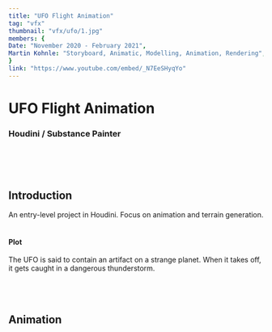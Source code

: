 ```yaml
---
title: "UFO Flight Animation"
tag: "vfx"
thumbnail: "vfx/ufo/1.jpg"
members: {
Date: "November 2020 - February 2021",    
Martin Kohnle: "Storyboard, Animatic, Modelling, Animation, Rendering",
}
link: "https://www.youtube.com/embed/_N7EeSHyqYo"
---
```

# UFO Flight Animation

### Houdini / Substance Painter <br /> <br />

<team :members="members" :link="link" type="Animation" title="Media"></team>
<br /> <br />
## Introduction
An entry-level project in Houdini. Focus on animation and terrain generation.<br /> <br />

#### Plot
The UFO is said to contain an artifact on a strange planet. When it takes off, it gets caught in a dangerous thunderstorm.
<br /> <br />
<br /> <br />

## Animation

<youtube-loader :link="link"></youtube-loader>

<image-loader height="overview_image_200_flex" image="vfx/ufo"></image-loader>

